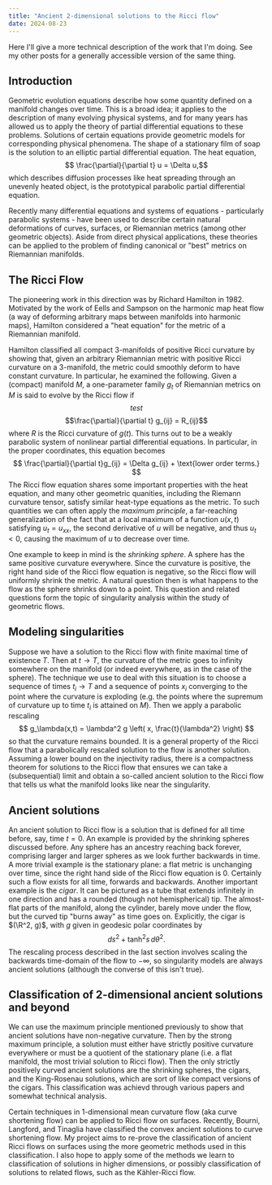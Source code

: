 ```yaml
---
title: "Ancient 2-dimensional solutions to the Ricci flow"
date: 2024-08-23
---
```


Here I'll give a more technical description of the work that I'm doing.
See my other posts for a generally accessible version of the same thing.

## Introduction

Geometric evolution equations describe how some quantity defined on a manifold changes over time.
This is a broad idea; it applies to the description of many evolving physical systems, and for many years has allowed us to apply the theory of partial differential equations to these problems.
Solutions of certain equations provide geometric models for corresponding physical phenomena.
The shape of a stationary film of soap is the solution to an elliptic partial differential equation.
The heat equation,
$$ \frac{\partial}{\partial t} u = \Delta u,$$
which describes diffusion processes like heat spreading through an unevenly heated object, is the prototypical parabolic partial differential equation.

Recently many differential equations and systems of equations - particularly parabolic systems - have been used to describe certain natural deformations of curves, surfaces, or Riemannian metrics (among other geometric objects).
Aside from direct physical applications, these theories can be applied to the problem of finding canonical or "best" metrics on Riemannian manifolds.


## The Ricci Flow

The pioneering work in this direction was by Richard Hamilton in 1982.
Motivated by the work of Eells and Sampson on the harmonic map heat flow (a way of deforming arbitrary maps between manifolds into harmonic maps), Hamilton considered a "heat equation" for the metric of a Riemannian manifold.

Hamilton classified all compact 3-manifolds of positive Ricci curvature by showing that, given an arbitrary Riemannian metric with positive Ricci curvature on a 3-manifold, the metric could smoothly deform to have constant curvature.
In particular, he examined the following.
Given a (compact) manifold $M$, a one-parameter family $g_t$ of Riemannian metrics on $M$ is said to evolve by the Ricci flow if
$$test$$
$$\frac{\partial}{\partial t} g_{ij} = R_{ij}$$
where $R$ is the Ricci curvature of $g(t)$.
This turns out to be a weakly parabolic system of nonlinear partial differential equations.
In particular, in the proper coordinates, this equation becomes
$$ \frac{\partial}{\partial t}g_{ij} = \Delta g_{ij} + \text{lower order terms.}  $$
The Ricci flow equation shares some important properties with the heat equation, and many other geometric quanities, including the Riemann curvature tensor, satisfy similar heat-type equations as the metric.
To such quantities we can often apply the *maximum principle*, a far-reaching generalization of the fact that at a local maximum of a function $u(x,t)$ satisfying $u_t = u_{xx}$, the second derivative of $u$ will be negative, and thus $u_t < 0$, causing the maximum of $u$ to decrease over time.

One example to keep in mind is the *shrinking sphere*.
A sphere has the same positive curvature everywhere.
Since the curvature is positive, the right hand side of the Ricci flow equation is negative, so the Ricci flow will uniformly shrink the metric.
A natural question then is what happens to the flow as the sphere shrinks down to a point.
This question and related questions form the topic of singularity analysis within the study of geometric flows.

## Modeling singularities

Suppose we have a solution to the Ricci flow with finite maximal time of existence $T$.
Then at $t \to T$, the curvature of the metric goes to infinity somewhere on the manifold (or indeed everywhere, as in the case of the sphere).
The technique we use to deal with this situation is to choose a sequence of times $t_i \to T$ and a sequence of points $x_i$ converging to the point where the curvature is exploding (e.g. the points where the supremum of curvature up to time $t_i$ is attained on $M$).
Then we apply a parabolic rescaling
$$ g_\lambda(x,t) = \lambda^2 g \left( x, \frac{t}{\lambda^2} \right) $$
so that the curvature remains bounded.
It is a general property of the Ricci flow that a parabolically rescaled solution to the flow is another solution.
Assuming a lower bound on the injectivity radius, there is a compactness theorem for solutions to the Ricci flow that ensures we can take a (subsequential) limit and obtain a so-called ancient solution to the Ricci flow that tells us what the manifold looks like near the singularity.

## Ancient solutions

An ancient solution to Ricci flow is a solution that is defined for all time before, say, time $t = 0$.
An example is provided by the shrinking spheres discussed before.
Any sphere has an ancestry reaching back forever, comprising larger and larger spheres as we look further backwards in time.
A more trivial example is the stationary plane: a flat metric is unchanging over time, since the right hand side of the Ricci flow equation is 0.
Certainly such a flow exists for all time, forwards and backwards.
Another important example is the *cigar*.
It can be pictured as a tube that extends infinitely in one direction and has a rounded (though not hemispherical) tip.
The almost-flat parts of the manifold, along the cylinder, barely move under the flow, but the curved tip "burns away" as time goes on.
Explicitly, the cigar is $(\R^2, g)$, with $g$ given in geodesic polar coordinates by
$$ ds^2 + \tanh^2 s \, d \theta^2. $$
The rescaling process described in the last section involves scaling the backwards time-domain of the flow to $-\infty$, so singularity models are always ancient solutions (although the converse of this isn't true).

## Classification of 2-dimensional ancient solutions and beyond

We can use the maximum principle mentioned previously to show that ancient solutions have non-negative curvature.
Then by the strong maximum principle, a solution must either have strictly positive curvature everywhere or must be a quotient of the stationary plane (i.e. a flat manifold, the most trivial solution to Ricci flow).
Then the only strictly positively curved ancient solutions are the shrinking spheres, the cigars, and the King-Rosenau solutions, which are sort of like compact versions of the cigars.
This classification was achievd through various papers and somewhat technical analysis.

Certain techniques in 1-dimensional mean curvature flow (aka curve shortening flow) can be applied to Ricci flow on surfaces.
Recently, Bourni, Langford, and Tinaglia have classified the convex ancient solutions to curve shortening flow.
My project aims to re-prove the classification of ancient Ricci flows on surfaces using the more geometric methods used in this classification.
I also hope to apply some of the methods we learn to classification of solutions in higher dimensions, or possibly classification of solutions to related flows, such as the Kähler-Ricci flow.




